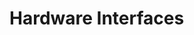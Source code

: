 # Hardware Interfaces

<!-- BEGIN CMDGEN util/regtool.py --interfaces ./hw/top_darjeeling/ip_autogen/pwrmgr/data/pwrmgr.hjson -->
<!-- END CMDGEN -->
